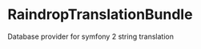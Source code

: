 RaindropTranslationBundle
=========================

Database provider for symfony 2 string translation
